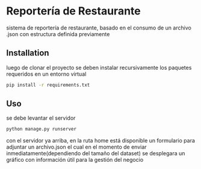 # Reportería de Restaurante

sistema de reportería de restaurante, basado en el consumo de un archivo .json con estructura definida previamente

## Installation

luego de clonar el proyecto se deben instalar recursivamente los paquetes requeridos en un entorno virtual

```bash
pip install -r requirements.txt
```

## Uso

se debe levantar el servidor

```bash
python manage.py runserver
```

con el servidor ya arriba, en la ruta home está disponible un formulario para adjuntar un archivo.json
el cual en el momento de enviar inmediatamente(dependiendo del tamaño del dataset) se desplegara un gráfico con información útil para la gestión del negocio   
